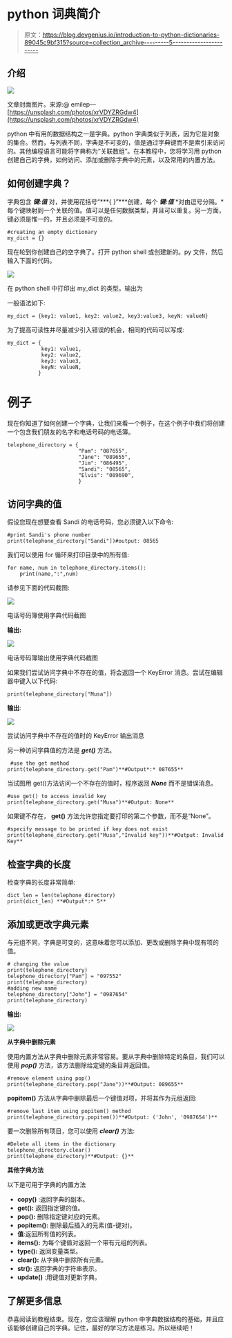 # python 词典简介

> 原文：<https://blog.devgenius.io/introduction-to-python-dictionaries-89045c9bf315?source=collection_archive---------5----------------------->

## 介绍

![](img/0ecd10234150c3aeb06d4668f3fabbca.png)

文章封面图片。来源:@ emilep—[https://unsplash.com/photos/xrVDYZRGdw4](https://unsplash.com/photos/xrVDYZRGdw4)

python 中有用的数据结构之一是字典。python 字典类似于列表，因为它是对象的集合。然而，与列表不同，字典是不可变的，值是通过字典键而不是索引来访问的。其他编程语言可能将字典称为“关联数组”。在本教程中，您将学习用 python 创建自己的字典，如何访问、添加或删除字典中的元素，以及常用的内置方法。

## 如何创建字典？

字典包含 ***键:值*** 对，并使用花括号“***{ }”***创建，每个 ***键:值*** *对由逗号分隔。*每个键映射到一个关联的值。值可以是任何数据类型，并且可以重复。另一方面，键必须是惟一的，并且必须是不可变的。

```
#creating an empty dictionary 
my_dict = {}
```

现在轮到你创建自己的空字典了。打开 python shell 或创建新的。py 文件，然后输入下面的代码。

![](img/a04a29e3631b96415dd66838d1a232b0.png)

在 python shell 中打印出 my_dict 的类型。输出为<class></class>

一般语法如下:

```
my_dict = {key1: value1, key2: value2, key3:value3, keyN: valueN}
```

为了提高可读性并尽量减少引入错误的机会，相同的代码可以写成:

```
my_dict = {
           key1: value1, 
           key2: value2,
           key3: value3,
           keyN: valueN,
          }
```

# 例子

现在你知道了如何创建一个字典，让我们来看一个例子，在这个例子中我们将创建一个包含我们朋友的名字和电话号码的电话簿。

```
telephone_directory = {
                       "Pam": "087655",
                       "Jane": "089655",
                       "Jim": "086495",
                       "Sandi": "08565",
                       "Elvis": "089690",
                       }
```

## 访问字典的值

假设您现在想要查看 Sandi 的电话号码，您必须键入以下命令:

```
#print Sandi's phone number 
print(telephone_directory["Sandi"])#output: 08565
```

我们可以使用 for 循环来打印目录中的所有值:

```
for name, num in telephone_directory.items():
    print(name,":",num)
```

请参见下面的代码截图:

![](img/b227c67ca74ba8b00903eb02068c30c7.png)

电话号码簿使用字典代码截图

**输出:**

![](img/a243d994b65a2cff51e2673267fd826f.png)

电话号码簿输出使用字典代码截图

如果我们尝试访问字典中不存在的值，将会返回一个 KeyError 消息。尝试在编辑器中键入以下代码:

```
print(telephone_directory["Musa"])
```

**输出**:

![](img/e86676b03b769f763404150f8ee5044e.png)

尝试访问字典中不存在的值时的 KeyError 输出消息

另一种访问字典值的方法是 ***get()*** 方法。

```
 #use the get method 
print(telephone_directory.get("Pam")**#Output*:* 087655**
```

当试图用 get()方法访问一个不存在的值时，程序返回 ***None*** 而不是错误消息。

```
#use get() to access invalid key 
print(telephone_directory.get("Musa")**#Output: None**
```

如果键不存在， **get()** 方法允许您指定要打印的第二个参数，而不是“None”。

```
#specify message to be printed if key does not exist 
print(telephone_directory.get("Musa","Invalid key"))**#Output: Invalid Key**
```

## 检查字典的长度

检查字典的长度非常简单:

```
dict_len = len(telephone_directory)
print(dict_len) **#Output*:* 5** 
```

## 添加或更改字典元素

与元组不同，字典是可变的，这意味着您可以添加、更改或删除字典中现有项的值。

```
# changing the value
print(telephone_directory)
telephone_directory["Pam"] = "097552"
print(telephone_directory)
#adding new name
telephone_directory["John"] = "0987654"
print(telephone_directory)
```

**输出:**

![](img/fb046e9d86faf44d1a1487453f0914db.png)

**从字典中删除元素**

使用内置方法从字典中删除元素非常容易。要从字典中删除特定的条目，我们可以使用 ***pop()*** 方法，该方法删除给定键的条目并返回值。

```
#remove element using pop() 
print(telephone_directory.pop("Jane"))**#Output: 089655**
```

**popitem()** 方法从字典中删除最后一个键值对项，并将其作为元组返回:

```
#remove last item using popitem() method 
print(telephone_directory.popitem())**#Output: ('John', '0987654')**
```

要一次删除所有项目，您可以使用 ***clear()*** 方法:

```
#Delete all items in the dictionary 
telephone_directory.clear()
print(telephone_directory)**#Output: {}**
```

**其他字典方法**

以下是可用于字典的内置方法

*   **copy()** :返回字典的副本。
*   **get():** 返回指定键的值。
*   **pop():** 删除指定键对应的元素。
*   **popitem():** 删除最后插入的元素(值-键对)。
*   **值**:返回所有值的列表。
*   **items():** 为每个键值对返回一个带有元组的列表。
*   **type():** 返回变量类型。
*   **clear():** 从字典中删除所有元素。
*   **str():** 返回字典的字符串表示。
*   **update()** :用键值对更新字典。

## **了解更多信息**

恭喜阅读到教程结束。现在，您应该理解 python 中字典数据结构的基础，并且应该能够创建自己的字典。记住，最好的学习方法是练习。所以继续吧！